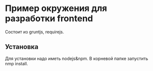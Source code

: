# Пример окружения для разработки frontend

Состоит из gruntjs, requirejs.

## Установка 
Для установки надо иметь nodejs&npm. В корневой папке запустить nmp install.


